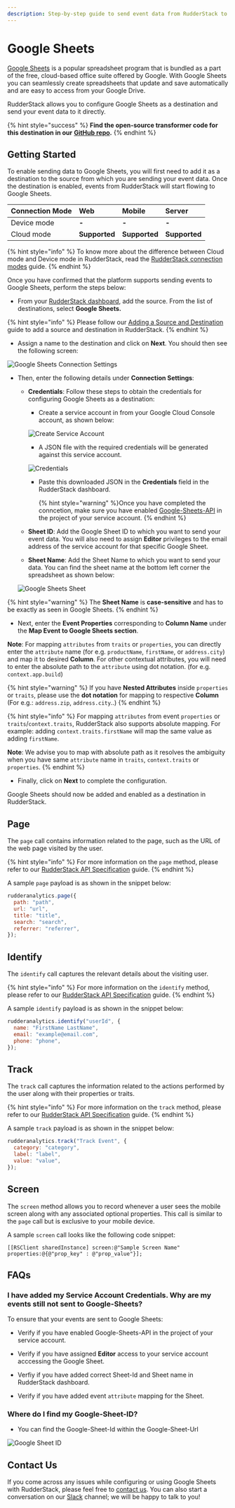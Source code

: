 ```yaml
---
description: Step-by-step guide to send event data from RudderStack to Google Sheets.
---
```


# Google Sheets

[Google Sheets](https://www.google.com/sheets/about/) is a popular spreadsheet program that is bundled as a part of the free, cloud-based office suite offered by Google. With Google Sheets you can seamlessly create spreadsheets that update and save automatically and are easy to access from your Google Drive.

RudderStack allows you to configure Google Sheets as a destination and send your event data to it directly.

{% hint style="success" %}
**Find the open-source transformer code for this destination in our** [**GitHub repo**](https://github.com/rudderlabs/rudder-transformer/tree/master/v0/destinations/googlesheets)**.**
{% endhint %}

## Getting Started

To enable sending data to Google Sheets, you will first need to add it as a destination to the source from which you are sending your event data. Once the destination is enabled, events from RudderStack will start flowing to Google Sheets.


| **Connection Mode** | **Web**       | **Mobile**    | **Server**    |
| :------------------ | :------------ | :------------ | :------------ |
| Device mode         | **-**         | **-**         | **-**         |
| Cloud mode          | **Supported** | **Supported** | **Supported** |

{% hint style="info" %}
To know more about the difference between Cloud mode and Device mode in RudderStack, read the [RudderStack connection modes](https://docs.rudderstack.com/get-started/rudderstack-connection-modes) guide.
{% endhint %}

Once you have confirmed that the platform supports sending events to Google Sheets, perform the steps below:

- From your [RudderStack dashboard](https://app.rudderstack.com/), add the source. From the list of destinations, select **Google Sheets.**

{% hint style="info" %}
Please follow our [Adding a Source and Destination](https://docs.rudderstack.com/getting-started/adding-source-and-destination-rudderstack) guide to add a source and destination in RudderStack.
{% endhint %}

- Assign a name to the destination and click on **Next**. You should then see the following screen:

![Google Sheets Connection Settings](../.gitbook/assets/google-sheets-config.png)

- Then, enter the following details under **Connection Settings**:

    - **Credentials**: Follow these steps to obtain the credentials for configuring Google Sheets as a destination:

      - Create a service account in from your Google Cloud Console account, as shown below:
      
      ![Create Service Account](../.gitbook/assets/service-account.png)
      
      - A JSON file with the required credentials will be generated against this service account.
      
      ![Credentials](../.gitbook/assets/credentials.png)
      
      - Paste this downloaded JSON in the **Credentials** field in the RudderStack dashboard.
  
        {% hint style="warning" %}Once you have completed the conncetion, make sure you have enabled [Google-Sheets-API](https://console.cloud.google.com/apis/library/sheets.googleapis.com?q=sheets&id=739c20c5-5641-41e8-a938-e55ddc082ad1&project=rudder-integration&supportedpurview=project) in the project of your service account.
        {% endhint %}

    - **Sheet ID**: Add the Google Sheet ID to which you want to send your event data. You will also need to assign **Editor** privileges to the email address of the service account for that specific Google Sheet.

    - **Sheet Name**: Add the Sheet Name to which you want to send your data. You can find the sheet name at the bottom left corner the spreadsheet as shown below: 

  ![Google Sheets Sheet](../.gitbook/assets/sheet-name.png)
  
{% hint style="warning" %}
The **Sheet Name** is **case-sensitive** and has to be exactly as seen in Google Sheets.
{% endhint %}

   - Next, enter the **Event Properties** corresponding to **Column Name** under the **Map Event to Google Sheets section**.

**Note**: For mapping `attributes` from `traits` or `properties`, you can directly enter the `attribute` name (for e.g. `productName`, `firstName`, or `address.city`) and map it to desired **Column**. For other contextual attributes, you will need to enter the absolute path to the `attribute` using dot notation. (for e.g. `context.app.build`)

{% hint style="warning" %} If you have **Nested Attributes** inside `properties` or `traits`, please use the **dot notation** for mapping to respective **Column** (For e.g.: `address.zip`, `address.city`..)
{% endhint %}

{% hint style="info" %}
For mapping `attributes` from event `properties` or `traits`/`context.traits`, RudderStack also supports absolute mapping. For example: adding `context.traits.firstName` will map the same value as adding `firstName`.

**Note**: We advise you to map with absolute path as it resolves the ambiguity when you have same `attribute` name in `traits`, `context.traits` or `properties`.
{% endhint %}

- Finally, click on **Next** to complete the configuration.

Google Sheets should now be added and enabled as a destination in RudderStack.

## Page

The `page` call contains information related to the page, such as the URL of the web page visited by the user.

{% hint style="info" %}
For more information on the `page` method, please refer to our [RudderStack API Specification](https://docs.rudderstack.com/rudderstack-api-spec) guide.
{% endhint %}

A sample `page` payload is as shown in the snippet below:

```javascript
rudderanalytics.page({
  path: "path",
  url: "url",
  title: "title",
  search: "search",
  referrer: "referrer",
});
```

## Identify

The `identify` call captures the relevant details about the visiting user.

{% hint style="info" %}
For more information on the `identify` method, please refer to our [RudderStack API Specification](https://docs.rudderstack.com/rudderstack-api-spec) guide.
{% endhint %}

A sample `identify` payload is as shown in the snippet below:

```javascript
rudderanalytics.identify("userId", {
  name: "FirstName LastName",
  email: "example@email.com",
  phone: "phone",
});
```

## Track

The `track` call captures the information related to the actions performed by the user along with their properties or traits.

{% hint style="info" %}
For more information on the `track` method, please refer to our [RudderStack API Specification](https://docs.rudderstack.com/rudderstack-api-spec) guide.
{% endhint %}

A sample `track` payload is as shown in the snippet below:

```javascript
rudderanalytics.track("Track Event", {
  category: "category",
  label: "label",
  value: "value",
});
```

## Screen

The `screen` method allows you to record whenever a user sees the mobile screen along with any associated optional properties. This call is similar to the `page` call but is exclusive to your mobile device.

A sample `screen` call looks like the following code snippet:

```text
[[RSClient sharedInstance] screen:@"Sample Screen Name" properties:@{@"prop_key" : @"prop_value"}];
```

## FAQs <a id="faqs"></a>

### I have added my Service Account Credentials. Why are my events still not sent to Google-Sheets?

To ensure that your events are sent to Google Sheets:

- Verify if you have enabled Google-Sheets-API in the project of your service account.

- Verify if you have assigned **Editor** access to your service account acccessing the Google Sheet.

- Verfiy if you have added correct Sheet-Id and Sheet name in RudderStack dashboard.

- Verify if you have added event `attribute` mapping for the Sheet.

### Where do I find my Google-Sheet-ID?

- You can find the Google-Sheet-Id within the Google-Sheet-Url

![Google Sheet ID](../.gitbook/assets/Google-Sheet-ID.png)

## Contact Us

If you come across any issues while configuring or using Google Sheets with RudderStack, please feel free to [contact us](mailto:%20contact@rudderstack.com). You can also start a conversation on our [Slack](https://resources.rudderstack.com/join-rudderstack-slack) channel; we will be happy to talk to you!
